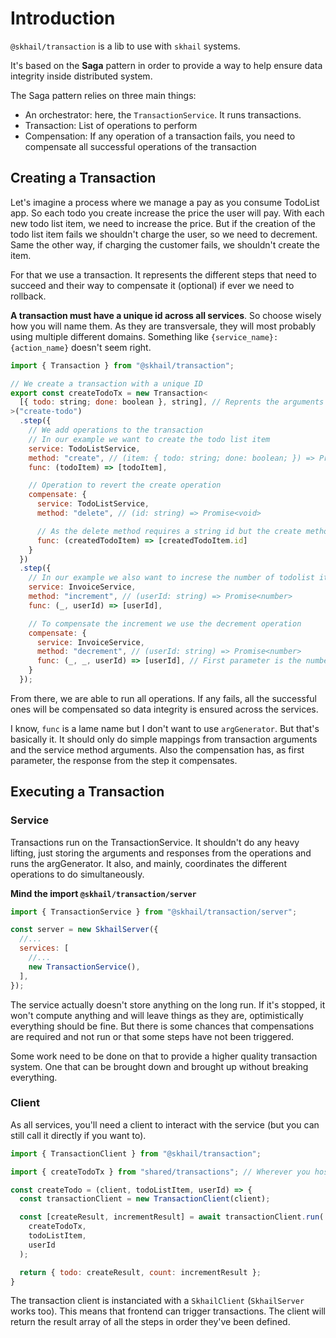 # Introduction

`@skhail/transaction` is a lib to use with `skhail` systems.

It's based on the **Saga** pattern in order to provide a way to help ensure data integrity inside distributed system.

The Saga pattern relies on three main things:

- An orchestrator: here, the `TransactionService`. It runs transactions.
- Transaction: List of operations to perform
- Compensation: If any operation of a transaction fails, you need to compensate all successful operations of the transaction

## Creating a Transaction

Let's imagine a process where we manage a pay as you consume TodoList app. So each todo you create increase the price the user will pay. With each new todo list item, we need to increase the price. But if the creation of the todo list item fails we shouldn't charge the user, so we need to decrement. Same the other way, if charging the customer fails, we shouldn't create the item.

For that we use a transaction. It represents the different steps that need to succeed and their way to compensate it (optional) if ever we need to rollback.

**A transaction must have a unique id across all services**. So choose wisely how you will name them. As they are transversale, they will most probably using multiple different domains. Something like `{service_name}:{action_name}` doesn't seem right.

```js
import { Transaction } from "@skhail/transaction";

// We create a transaction with a unique ID
export const createTodoTx = new Transaction<
  [{ todo: string; done: boolean }, string], // Reprents the arguments the transaction will require to run
>("create-todo")
  .step({
    // We add operations to the transaction
    // In our example we want to create the todo list item
    service: TodoListService,
    method: "create", // (item: { todo: string; done: boolean; }) => Promise<{ todo: string; done: boolean; id: string; }>
    func: (todoItem) => [todoItem],

    // Operation to revert the create operation
    compensate: {
      service: TodoListService,
      method: "delete", // (id: string) => Promise<void>

      // As the delete method requires a string id but the create method returns a full object with an id we map the return parameter
      func: (createdTodoItem) => [createdTodoItem.id]
    }
  })
  .step({
    // In our example we also want to increse the number of todolist item to invoice
    service: InvoiceService,
    method: "increment", // (userId: string) => Promise<number>
    func: (_, userId) => [userId],

    // To compensate the increment we use the decrement operation
    compensate: {
      service: InvoiceService,
      method: "decrement", // (userId: string) => Promise<number>
      func: (_, _, userId) => [userId], // First parameter is the number returned by increment operation
    }
  });
```

From there, we are able to run all operations. If any fails, all the successful ones will be compensated so data integrity is ensured across the services.

I know, `func` is a lame name but I don't want to use `argGenerator`. But that's basically it. It should only do simple mappings from transaction arguments and the service method arguments. Also the compensation has, as first parameter, the response from the step it compensates.

## Executing a Transaction

### Service

Transactions run on the TransactionService. It shouldn't do any heavy lifting, just storing the arguments and responses from the operations and runs the argGenerator. It also, and mainly, coordinates the different operations to do simultaneously.

**Mind the import `@skhail/transaction/server`**

```js
import { TransactionService } from "@skhail/transaction/server";

const server = new SkhailServer({
  //...
  services: [
    //...
    new TransactionService(),
  ],
});
```

The service actually doesn't store anything on the long run. If it's stopped, it won't compute anything and will leave things as they are, optimistically everything should be fine. But there is some chances that compensations are required and not run or that some steps have not been triggered.

Some work need to be done on that to provide a higher quality transaction system. One that can be brought down and brought up without breaking everything.

### Client

As all services, you'll need a client to interact with the service (but you can still call it directly if you want to).

```js
import { TransactionClient } from "@skhail/transaction";

import { createTodoTx } from "shared/transactions"; // Wherever you host your transactions

const createTodo = (client, todoListItem, userId) => {
  const transactionClient = new TransactionClient(client);

  const [createResult, incrementResult] = await transactionClient.run(
    createTodoTx,
    todoListItem,
    userId
  );

  return { todo: createResult, count: incrementResult };
}
```

The transaction client is instanciated with a `SkhailClient` (`SkhailServer` works too). This means that frontend can trigger transactions.
The client will return the result array of all the steps in order they've been defined.
